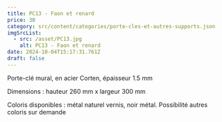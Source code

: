 ```yaml
---
title: PC13 - Faon et renard
price: 30
category: src/content/categories/porte-cles-et-autres-supports.json
imgSrcList:
  - src: /asset/PC13.jpg
    alt: PC13 - Faon et renard
date: 2024-10-04T15:17:31.761Z
draft: false
---
```


Porte-clé mural, en acier Corten, épaisseur 1.5 mm

Dimensions : hauteur 260 mm x largeur 300 mm

Coloris disponibles : métal naturel vernis, noir métal. Possibilité autres coloris sur demande
